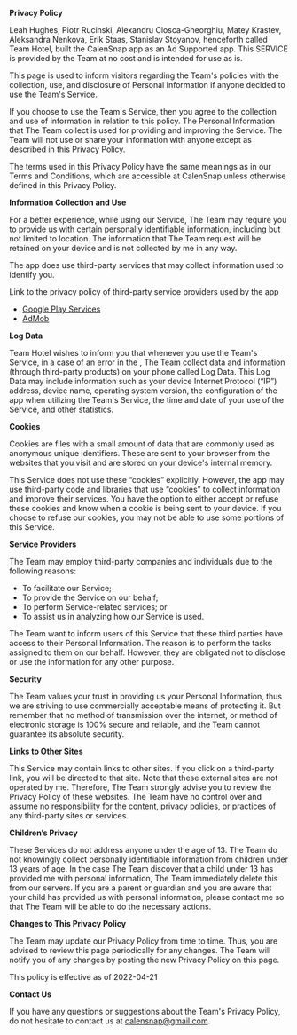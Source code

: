 **Privacy Policy**

Leah Hughes, Piotr Rucinski, Alexandru Closca-Gheorghiu, Matey Krastev, Aleksandra Nenkova, Erik Staas, Stanislav Stoyanov, henceforth called Team Hotel, built the CalenSnap app as an Ad Supported app. This SERVICE is provided by the Team at no cost and is intended for use as is.

This page is used to inform visitors regarding the Team's policies with the collection, use, and disclosure of Personal Information if anyone decided to use the Team's Service.

If you choose to use the Team's Service, then you agree to the collection and use of information in relation to this policy. The Personal Information that The Team collect is used for providing and improving the Service. The Team will not use or share your information with anyone except as described in this Privacy Policy.

The terms used in this Privacy Policy have the same meanings as in our Terms and Conditions, which are accessible at CalenSnap unless otherwise defined in this Privacy Policy.

**Information Collection and Use**

For a better experience, while using our Service, The Team may require you to provide us with certain personally identifiable information, including but not limited to location. The information that The Team request will be retained on your device and is not collected by me in any way.

The app does use third-party services that may collect information used to identify you.

Link to the privacy policy of third-party service providers used by the app

*   [Google Play Services](https://www.google.com/policies/privacy/)
*   [AdMob](https://support.google.com/admob/answer/6128543?hl=en)

**Log Data**

Team Hotel wishes to inform you that whenever you use the Team's Service, in a case of an error in the , The Team collect data and information (through third-party products) on your phone called Log Data. This Log Data may include information such as your device Internet Protocol (“IP”) address, device name, operating system version, the configuration of the app when utilizing the Team's Service, the time and date of your use of the Service, and other statistics.

**Cookies**

Cookies are files with a small amount of data that are commonly used as anonymous unique identifiers. These are sent to your browser from the websites that you visit and are stored on your device's internal memory.

This Service does not use these “cookies” explicitly. However, the app may use third-party code and libraries that use “cookies” to collect information and improve their services. You have the option to either accept or refuse these cookies and know when a cookie is being sent to your device. If you choose to refuse our cookies, you may not be able to use some portions of this Service.

**Service Providers**

The Team may employ third-party companies and individuals due to the following reasons:

*   To facilitate our Service;
*   To provide the Service on our behalf;
*   To perform Service-related services; or
*   To assist us in analyzing how our Service is used.

The Team want to inform users of this Service that these third parties have access to their Personal Information. The reason is to perform the tasks assigned to them on our behalf. However, they are obligated not to disclose or use the information for any other purpose.

**Security**

The Team values your trust in providing us your Personal Information, thus we are striving to use commercially acceptable means of protecting it. But remember that no method of transmission over the internet, or method of electronic storage is 100% secure and reliable, and the Team cannot guarantee its absolute security.

**Links to Other Sites**

This Service may contain links to other sites. If you click on a third-party link, you will be directed to that site. Note that these external sites are not operated by me. Therefore, The Team strongly advise you to review the Privacy Policy of these websites. The Team have no control over and assume no responsibility for the content, privacy policies, or practices of any third-party sites or services.

**Children’s Privacy**

These Services do not address anyone under the age of 13. The Team do not knowingly collect personally identifiable information from children under 13 years of age. In the case The Team discover that a child under 13 has provided me with personal information, The Team immediately delete this from our servers. If you are a parent or guardian and you are aware that your child has provided us with personal information, please contact me so that The Team will be able to do the necessary actions.

**Changes to This Privacy Policy**

The Team may update our Privacy Policy from time to time. Thus, you are advised to review this page periodically for any changes. The Team will notify you of any changes by posting the new Privacy Policy on this page.

This policy is effective as of 2022-04-21

**Contact Us**

If you have any questions or suggestions about the Team's Privacy Policy, do not hesitate to contact us at calensnap@gmail.com.